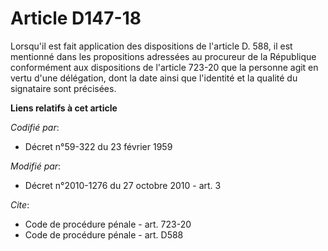 # Article D147-18

Lorsqu'il est fait application des dispositions de l'article D. 588, il est mentionné dans les propositions adressées au
procureur de la République conformément aux dispositions de l'article 723-20 que la personne agit en vertu d'une délégation,
dont la date ainsi que l'identité et la qualité du signataire sont précisées.

**Liens relatifs à cet article**

_Codifié par_:

  - Décret n°59-322 du 23 février 1959

_Modifié par_:

  - Décret n°2010-1276 du 27 octobre 2010 - art. 3

_Cite_:

  - Code de procédure pénale - art. 723-20
  - Code de procédure pénale - art. D588
